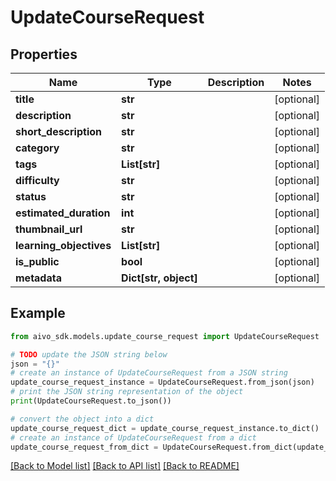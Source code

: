 # UpdateCourseRequest

## Properties

Name | Type | Description | Notes
------------ | ------------- | ------------- | -------------
**title** | **str** |  | [optional]
**description** | **str** |  | [optional]
**short_description** | **str** |  | [optional]
**category** | **str** |  | [optional]
**tags** | **List[str]** |  | [optional]
**difficulty** | **str** |  | [optional]
**status** | **str** |  | [optional]
**estimated_duration** | **int** |  | [optional]
**thumbnail_url** | **str** |  | [optional]
**learning_objectives** | **List[str]** |  | [optional]
**is_public** | **bool** |  | [optional]
**metadata** | **Dict[str, object]** |  | [optional]

## Example

```python
from aivo_sdk.models.update_course_request import UpdateCourseRequest

# TODO update the JSON string below
json = "{}"
# create an instance of UpdateCourseRequest from a JSON string
update_course_request_instance = UpdateCourseRequest.from_json(json)
# print the JSON string representation of the object
print(UpdateCourseRequest.to_json())

# convert the object into a dict
update_course_request_dict = update_course_request_instance.to_dict()
# create an instance of UpdateCourseRequest from a dict
update_course_request_from_dict = UpdateCourseRequest.from_dict(update_course_request_dict)
```

[[Back to Model list]](../README.md#documentation-for-models) [[Back to API list]](../README.md#documentation-for-api-endpoints) [[Back to README]](../README.md)
